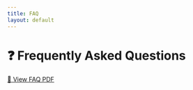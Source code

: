 ```yaml
---
title: FAQ
layout: default
---
```


# ❓ Frequently Asked Questions

<a href="assets/Hello_World.pdf" target="_blank" rel="noopener">📄 View FAQ PDF</a>

